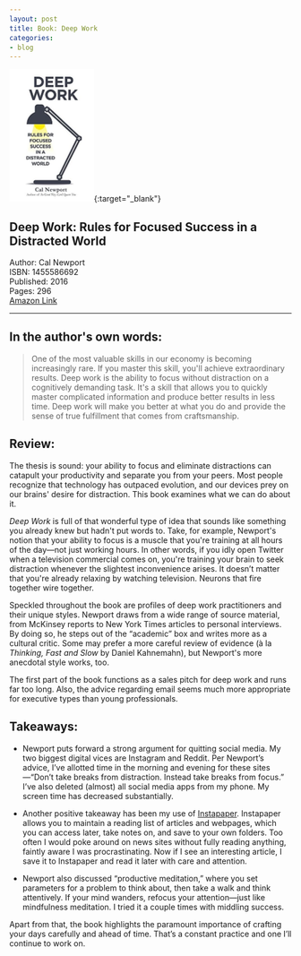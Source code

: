 ```yaml
---
layout: post
title: Book: Deep Work
categories:
- blog
---
```


[<img src="/DeepWork.jpg" width="151" height="237">](https://www.amazon.com/gp/product/1455586692/ref=as_li_tl?ie=UTF8&camp=1789&creative=9325&creativeASIN=1455586692&linkCode=as2&tag=tmstsn-20&linkId=6b82383b1c145231bd32f6efdcac1465){:target="_blank"}  

## Deep Work: Rules for Focused Success in a Distracted World  
Author: Cal Newport  
ISBN: 1455586692  
Published: 2016  
Pages: 296  
<a target="_blank" href="https://www.amazon.com/gp/product/1455586692/ref=as_li_tl?ie=UTF8&camp=1789&creative=9325&creativeASIN=1455586692&linkCode=as2&tag=tmstsn-20&linkId=6b82383b1c145231bd32f6efdcac1465">Amazon Link</a><img src="//ir-na.amazon-adsystem.com/e/ir?t=tmstsn-20&l=am2&o=1&a=1455586692" width="1" height="1" border="0" alt="" style="border:none !important; margin:0px !important;" />  
    
---

## In the author's own words:

> One of the most valuable skills in our economy is becoming increasingly rare. If you master this skill, you'll achieve extraordinary results. Deep work is the ability to focus without distraction on a cognitively demanding task. It's a skill that allows you to quickly master complicated information and produce better results in less time. Deep work will make you better at what you do and provide the sense of true fulfillment that comes from craftsmanship.

## Review:

The thesis is sound: your ability to focus and eliminate distractions can catapult your productivity and separate you from your peers. Most people recognize that technology has outpaced evolution, and our devices prey on our brains' desire for distraction. This book examines what we can do about it.

*Deep Work* is full of that wonderful type of idea that sounds like something you already knew but hadn't put words to. Take, for example, Newport's notion that your ability to focus is a muscle that you're training at all hours of the day—not just working hours. In other words, if you idly open Twitter when a television commercial comes on, you're training your brain to seek distraction whenever the slightest inconvenience arises. It doesn’t matter that you're already relaxing by watching television. Neurons that fire together wire together.

Speckled throughout the book are profiles of deep work practitioners and their unique styles. Newport draws from a wide range of source material, from McKinsey reports to New York Times articles to personal interviews. By doing so, he steps out of the “academic” box and writes more as a cultural critic. Some may prefer a more careful review of evidence (à la *Thinking, Fast and Slow* by Daniel Kahnemahn), but Newport's more anecdotal style works, too. 

The first part of the book functions as a sales pitch for deep work and runs far too long. Also, the advice regarding email seems much more appropriate for executive types than young professionals.

## Takeaways:

* Newport puts forward a strong argument for quitting social media. My two biggest digital vices are Instagram and Reddit. Per Newport’s advice, I’ve allotted time in the morning and evening for these sites—“Don’t take breaks from distraction. Instead take breaks from focus.” I’ve also deleted (almost) all social media apps from my phone. My screen time has decreased substantially.

* Another positive takeaway has been my use of [Instapaper](https://www.instapaper.com/). Instapaper allows you to maintain a reading list of articles and webpages, which you can access later, take notes on, and save to your own folders. Too often I would poke around on news sites without fully reading anything, faintly aware I was procrastinating. Now if I see an interesting article, I save it to Instapaper and read it later with care and attention.

* Newport also discussed “productive meditation,” where you set parameters for a problem to think about, then take a walk and think attentively. If your mind wanders, refocus your attention—just like mindfulness meditation. I tried it a couple times with middling success.

Apart from that, the book highlights the paramount importance of crafting your days carefully and ahead of time. That’s a constant practice and one I’ll continue to work on.
